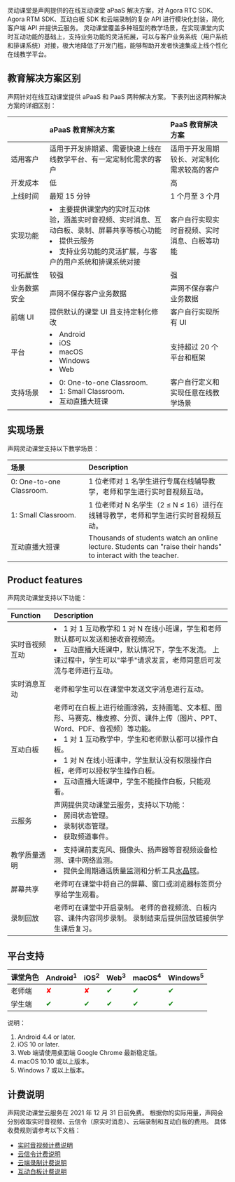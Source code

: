 灵动课堂是声网提供的在线互动课堂 aPaaS 解决方案，对 Agora RTC SDK、Agora RTM SDK、互动白板 SDK 和云端录制的复杂 API 进行模块化封装，简化客户端 API 并提供云服务。 灵动课堂覆盖多种班型的教学场景，在实现课堂内实时互动功能的基础上，支持业务功能的灵活拓展，可以与客户业务系统（用户系统和排课系统）对接，极大地降低了开发门槛，能够帮助开发者快速集成上线个性化在线教学平台。

## 教育解决方案区别

声网针对在线互动课堂提供 aPaaS 和 PaaS 两种解决方案。 下表列出这两种解决方案的详细区别：


| <span style="white-space:nowrap;">&emsp;&emsp;&emsp;&emsp;</span> | aPaaS 教育解决方案 | PaaS 教育解决方案 |
| :----------------------------------------------------------- | :----------------------------------------------------------- | :------------------------------------------- |
| 适用客户 | 适用于开发排期紧、需要快速上线在线教学平台、有一定定制化需求的客户 | 适用于开发周期较长、对定制化需求较高的客户 |
| 开发成本 | 低 | 高 |
| 上线时间 | 最短 15 分钟 | 1 个月至 3 个月 |
| 实现功能 | <li>主要提供课堂内的实时互动体验，涵盖实时音视频、实时消息、互动白板、录制、屏幕共享等核心功能<li>提供云服务<li>支持业务功能的灵活扩展，与客户的用户系统和排课系统对接 | 客户自行实现实时音视频、实时消息、白板等功能 |
| 可拓展性 | 较强 | 强 |
| 业务数据安全 | 声网不保存客户业务数据 | 声网不保存客户业务数据 |
| 前端 UI | 提供默认的课堂 UI 且支持定制化修改 | 客户自行实现所有 UI |
| 平台 | <li>Android<li>iOS<li>macOS<li>Windows<li>Web | 支持超过 20 个平台和框架 |
| 支持场景 | <li>0: One-to-one Classroom.<li>1: Small Classroom.<li>互动直播大班课 | 客户自行定义和实现任意在线教学场景 |

## 实现场景

声网灵动课堂支持以下教学场景：

| <span style="white-space:nowrap;">场景&emsp;&emsp;&emsp;&emsp;&emsp;&emsp;&emsp;</span> | Description |
| :----------------------------------------------------------- | :----------------------------------------------------------- |
| 0: One-to-one Classroom. | 1 位老师对 1 名学生进行专属在线辅导教学，老师和学生进行实时音视频互动。 |
| 1: Small Classroom. | 1 位老师对 N 名学生（2 ≤ N ≤ 16）进行在线辅导教学，老师和学生进行实时音视频互动。 |
| 互动直播大班课 | Thousands of students watch an online lecture. Students can "raise their hands" to interact with the teacher. |

## Product features

声网灵动课堂支持以下功能：

| Function | Description |
| :------------- | :----------------------------------------------------------- |
| 实时音视频互动 | <li>1 对 1 互动教学和 1 对 N 在线小班课，学生和老师默认都可以发送和接收音视频流。<li>互动直播大班课中，默认情况下，学生不发流。 上课过程中，学生可以"举手"请求发言，老师同意后可发流与老师进行互动。 |
| 实时消息互动 | 老师和学生可以在课堂中发送文字消息进行互动。 |
| 互动白板 | 老师可在白板上进行绘画涂鸦，支持画笔、文本框、图形、马赛克、橡皮擦、分页、课件上传（图片、PPT、Word、PDF、音视频）等功能。<li>1 对 1 互动教学中，学生和老师默认都可以操作白板。<li>1 对 N 在线小班课中，学生默认没有权限操作白板，老师可以授权学生操作白板。<li>互动直播大班课中，学生不能操作白板，只能观看。 |
| 云服务 | 声网提供灵动课堂云服务，支持以下功能：<li>房间状态管理。<li>录制状态管理。<li>获取频道事件。 |
| 教学质量透明 | <li>支持课前麦克风、摄像头、扬声器等音视频设备检测、课中网络监测。<li>提供全周期通话质量监测和分析工具[水晶球](/cn/Agora%20Analytics/aa_guide?platform=All%20Platforms)。 |
| 屏幕共享 | 老师可在课堂中将自己的屏幕、窗口或浏览器标签页分享给学生观看。 |
| 录制回放 | 老师可在课堂中开启录制。 老师的音视频流、白板内容、课件内容同步录制。 录制结束后提供回放链接供学生课后复习。 |

## 平台支持

| 课堂角色 | Android<sup>1</sup> | iOS<sup>2</sup> | Web<sup>3</sup> | macOS<sup>4</sup> | Windows<sup>5</sup> |
| :------- | :--------------------------- | :--------------------------- | :--------------------------- | :--------------------------- | :--------------------------- |
| 老师端 | <font color="red">✘</font> | <font color="red">✘</font> | <font color="green">✔</font> | <font color="green">✔</font> | <font color="green">✔</font> |
| 学生端 | <font color="green">✔</font> | <font color="green">✔</font> | <font color="green">✔</font> | <font color="green">✔</font> | <font color="green">✔</font> |

说明：

1. Android 4.4 or later.
2. iOS 10 or later.
3. Web 端请使用桌面端 Google Chrome 最新稳定版。
4. macOS 10.10 或以上版本。
5. Windows 7 或以上版本。

## 计费说明

声网灵动课堂云服务在 2021 年 12 月 31 日前免费。 根据你的实际用量，声网会分别收取实时音视频、云信令（原实时消息）、云端录制和互动白板的费用。 具体收费规则请参考以下文档：

- [实时音视频计费说明](https://docs.agora.io/cn/Interactive%20Broadcast/billing_rtc?platform=Android)
- [云信令计费说明](https://docs.agora.io/cn/Real-time-Messaging/billing_rtm?platform=All%20Platforms)
- [云端录制计费说明](https://docs.agora.io/cn/cloud-recording/billing_cloud_recording?platform=RESTful)
- [互动白板计费说明](https://www.herewhite.com/zh-CN/price)
